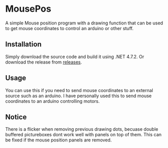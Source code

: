 # MousePos
A simple Mouse position program with a drawing function that can be used to get mouse coordinates to control an arduino or other stuff.

## Installation
Simply download the source code and build it using .NET 4.7.2.
Or download the release from [releases](https://github.com/Zebratic/MousePos/releases).

## Usage
You can use this if you need to send mouse coordinates to an external source such as an arduino.
I have personally used this to send mouse coordinates to an arduino controlling motors.

## Notice
There is a flicker when removing previous drawing dots, becuase double buffered pictureboxes dont work well with panels on top of them.
This can be fixed if the mouse position panels are removed.
